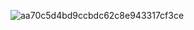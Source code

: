 ![aa70c5d4bd9ccbdc62c8e943317cf3ce](https://user-images.githubusercontent.com/86332370/178183412-d0b8e586-04b3-4719-aa24-74cba706b73d.jpg)



